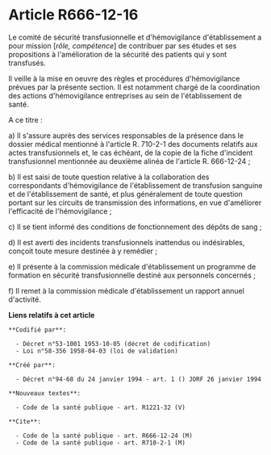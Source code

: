 # Article R666-12-16

Le comité de sécurité transfusionnelle et d'hémovigilance d'établissement a pour mission [*rôle, compétence*] de contribuer
par ses études et ses propositions à l'amélioration de la sécurité des patients qui y sont transfusés.

Il veille à la mise en oeuvre des règles et procédures d'hémovigilance prévues par la présente section. Il est notamment
chargé de la coordination des actions d'hémovigilance entreprises au sein de l'établissement de santé.

A ce titre :

a) Il s'assure auprès des services responsables de la présence dans le dossier médical mentionné à l'article R. 710-2-1 des
documents relatifs aux actes transfusionnels et, le cas échéant, de la copie de la fiche d'incident transfusionnel mentionnée
au deuxième alinéa de l'article R. 666-12-24 ;

b) Il est saisi de toute question relative à la collaboration des correspondants d'hémovigilance de l'établissement de
transfusion sanguine et de l'établissement de santé, et plus généralement de toute question portant sur les circuits de
transmission des informations, en vue d'améliorer l'efficacité de l'hémovigilance ;

c) Il se tient informé des conditions de fonctionnement des dépôts de sang ;

d) Il est averti des incidents transfusionnels inattendus ou indésirables, conçoit toute mesure destinée à y remédier ;

e) Il présente à la commission médicale d'établissement un programme de formation en sécurité transfusionnelle destiné aux
personnels concernés ;

f) Il remet à la commission médicale d'établissement un rapport annuel d'activité.

**Liens relatifs à cet article**

	**Codifié par**:

	  - Décret n°53-1001 1953-10-05 (décret de codification)
	  - Loi n°58-356 1958-04-03 (loi de validation)

	**Créé par**:

	  - Décret n°94-68 du 24 janvier 1994 - art. 1 () JORF 26 janvier 1994

	**Nouveaux textes**:

	  - Code de la santé publique - art. R1221-32 (V)

	**Cite**:

	  - Code de la santé publique - art. R666-12-24 (M)
	  - Code de la santé publique - art. R710-2-1 (M)

